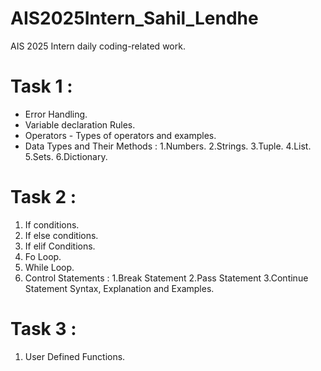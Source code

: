 # AIS2025Intern_Sahil_Lendhe
AIS 2025 Intern daily coding-related work.


# Task 1 : 
* Error Handling.
* Variable declaration Rules.
* Operators - Types of operators and examples.
* Data Types and Their Methods :  1.Numbers. 2.Strings. 3.Tuple. 4.List. 5.Sets. 6.Dictionary.


# Task 2 :
1. If conditions.
2. If else conditions. 
3. If elif Conditions.
4. Fo Loop.
5. While Loop.
6. Control Statements : 1.Break Statement 
                        2.Pass Statement
                        3.Continue Statement
Syntax, Explanation and Examples.


# Task 3 :
1. User Defined Functions.
